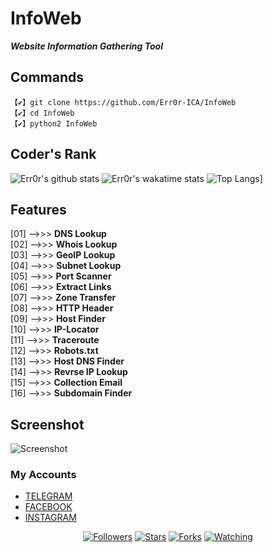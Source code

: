 # InfoWeb
<i>**Website Information Gathering Tool**</i>

## Commands
```
【✔】git clone https://github.com/Err0r-ICA/InfoWeb
【✔】cd InfoWeb
【✔】python2 InfoWeb
```

## Coder's Rank

![Err0r's github stats](https://github-readme-stats.vercel.app/api?username=Err0r-ICA&show_icons=true&theme=radical)
![Err0r's wakatime stats](https://github-readme-stats.vercel.app/api/wakatime?username=willianrod)
![Top Langs](https://github-readme-stats.vercel.app/api/top-langs/?username=Err0r-ICA)]


## Features

[01]  -->>>  **DNS Lookup**<br>
[02]  -->>>  **Whois Lookup**<br>
[03]  -->>>  **GeoIP Lookup**<br>
[04]  -->>>  **Subnet Lookup**<br>
[05]  -->>>  **Port Scanner**<br>
[06]  -->>>  **Extract Links**<br>
[07]  -->>>  **Zone Transfer**<br>
[08]  -->>>  **HTTP Header**<br>
[09]  -->>>  **Host Finder**<br>
[10]  -->>>  **IP-Locator**<br>
[11]  -->>>  **Traceroute**<br>
[12]  -->>>  **Robots.txt**<br>
[13]  -->>>  **Host DNS Finder**<br>
[14]  -->>>  **Revrse IP Lookup**<br>
[15]  -->>>  **Collection Email**<br>
[16]  -->>>  **Subdomain Finder**<br>

## Screenshot 
![Screenshot](https://i.postimg.cc/9FNqQ1k5/20201119-164414.jpg)

### My Accounts
* [TELEGRAM](https://t.me/kalit3rmux)
* [FACEBOOK](https://www.facebook.com/termuxxhacking)
* [INSTAGRAM](https://instagram.com/termux_hacking)
<p align="center">
<a href="https://github.com/Err0r-ICA/followers"><img title="Followers" src="https://img.shields.io/github/followers/lovehacker404?color=blue&style=flat-square"></a>
<a href="https://github.com/Err0r-ICA/World/stargazers/"><img title="Stars" src="https://img.shields.io/github/stars/lovehacker404/World?color=red&style=flat-square"></a>
<a href="https://github.com/Err0r-ICA/World/network/members"><img title="Forks" src="https://img.shields.io/github/forks/lovehacker404/World?color=red&style=flat-square"></a>
<a href="https://github.com/Err0r-ICA/World/watchers"><img title="Watching" src="https://img.shields.io/github/watchers/lovehacker404/World?label=Watchers&color=blue&style=flat-square"></a>
</p>
